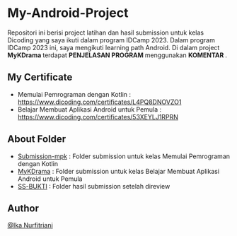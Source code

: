 # My-Android-Project
Repositori ini berisi project latihan dan hasil submission untuk kelas Dicoding yang saya ikuti dalam program IDCamp 2023. Dalam program IDCamp 2023 ini, saya mengikuti learning path Android. Di dalam project <b> MyKDrama </b> terdapat <b> PENJELASAN PROGRAM </b> menggunakan <b> KOMENTAR </b>.

## My Certificate
- Memulai Pemrograman dengan Kotlin : https://www.dicoding.com/certificates/L4PQ8DNOVZO1
- Belajar Membuat Aplikasi Android untuk Pemula : https://www.dicoding.com/certificates/53XEYLJ1RPRN

## About Folder
- [Submission-mpk](https://github.com/ikanurfitriani/My-Android-Project/tree/master/Submission-mpk) : Folder submission untuk kelas Memulai Pemrograman dengan Kotlin
- [MyKDrama](https://github.com/ikanurfitriani/My-Android-Project/tree/master/MyKDrama) : Folder submission untuk kelas Belajar Membuat Aplikasi Android untuk Pemula
- [SS-BUKTI](https://github.com/ikanurfitriani/My-Android-Project/tree/master/SS-BUKTI) : Folder hasil submission setelah direview

## Author
[@Ika Nurfitriani](https://github.com/ikanurfitriani)